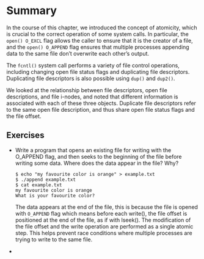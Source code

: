 # Summary

In the course of this chapter, we introduced the concept of atomicity, which is crucial to the correct operation of some system calls. In particular, the `open() O_EXCL` flag allows the caller to ensure that it is the creator of a file, and the `open() O_APPEND` flag ensures that multiple processes appending data to the same file don’t overwrite each other’s output.

The `fcntl()` system call performs a variety of file control operations, including changing open file status flags and duplicating file descriptors. Duplicating file descriptors is also possible using `dup()` and `dup2()`.

We looked at the relationship between file descriptors, open file descriptions, and file i-nodes, and noted that different information is associated with each of these three objects. Duplicate file descriptors refer to the same open file description, and thus share open file status flags and the file offset.

## Exercises
- Write a program that opens an existing file for writing with the O_APPEND flag, and then seeks to the beginning of the file before writing some data. Where does the data appear in the file? Why?
  ```
  $ echo "my favourite color is orange" > example.txt
  $ ./append example.txt
  $ cat example.txt
  my favourite color is orange
  What is your favourite color?
  ```
  The data appears at the end of the file, this is because the file is opened with `O_APPEND` flag which means before each write(), the file offset is positioned at the end of the file, as if with lseek(). The modification of the file offset and the write operation are performed as a single atomic step. This helps prevent race conditions where multiple processes are trying to write to the same file.
  
- 